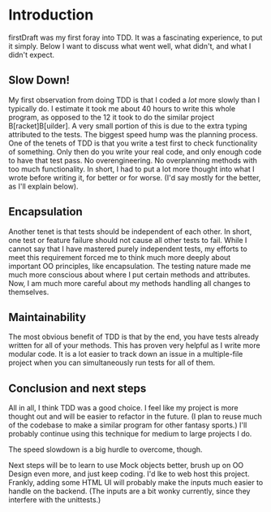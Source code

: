 # Introduction #
firstDraft was my first foray into TDD. It was a fascinating experience, to put it simply.
Below I want to discuss what went well, what didn't, and what I didn't expect.

## Slow Down! ##
My first observation from doing TDD is that I coded a _lot_ more slowly than
I typically do. I estimate it took me about 40 hours to write this whole program,
as opposed to the 12 it took to do the similar project B[racket]B[uilder]. 
A very small portion of this is due to the extra typing attributed to the tests. 
The biggest speed hump was the planning process. One of the tenets 
of TDD is that you write a test first to check functionality of something.
Only then do you write your real code, and only enough code to have that test pass. 
No overengineering. No overplanning methods with too much functionality. 
In short, I had to put a lot more thought into what I wrote before writing it,
for better or for worse. (I'd say mostly for the better, as I'll explain below).

## Encapsulation ##
Another tenet is that tests should be independent of each other. In short,
one test or feature failure should not cause all other tests to fail. 
While I cannot say that I have mastered purely independent tests, my efforts 
to meet this requirement forced me to think much more deeply about important 
OO principles, like encapsulation. The testing nature made me much more conscious
about where I put certain methods and attributes. Now, I am much more careful 
about my methods handling all changes to themselves.

## Maintainability ## 
The most obvious benefit of TDD is that by the end, you have tests already
written for all of your methods. This has proven very helpful as I write more 
modular code. It is a lot easier to track down an issue in a multiple-file
project when you can simultaneously run tests for all of them.

## Conclusion and next steps ##
All in all, I think TDD was a good choice. I feel like my project is more thought
out and will be easier to refactor in the future. (I plan to reuse much of the
codebase to make a similar program for other fantasy sports.) I'll probably
continue using this technique for medium to large projects I do.

The speed slowdown is a big hurdle to overcome, though.

Next steps will be to learn to use Mock objects better, brush up on
OO Design even more, and just keep coding. I'd lke to web host this project.
Frankly, adding some HTML UI will probably make the inputs much easier to handle
on the backend. (The inputs are a bit wonky currently, since they interfere with
the unittests.)